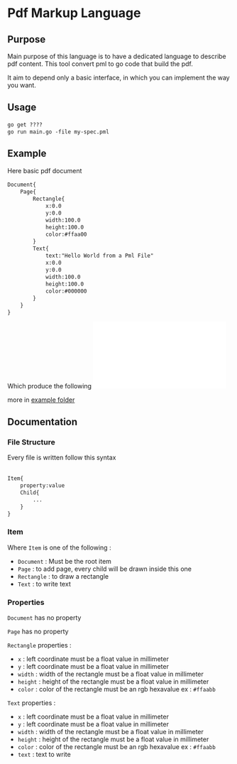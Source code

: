 # Pdf Markup Language 


## Purpose

Main purpose of this language is to have a dedicated language to describe pdf content. 
This tool convert pml to go code that build the pdf. 

It aim to depend only a basic interface, in which you can implement the way you want. 

## Usage

```
go get ????
go run main.go -file my-spec.pml
```


## Example 

Here basic pdf document

```pml
Document{
	Page{
		Rectangle{
			x:0.0
			y:0.0
			width:100.0
			height:100.0
			color:#ffaa00
		}
		Text{
			text:"Hello World from a Pml File"
			x:0.0
			y:0.0
			width:100.0
			height:100.0
			color:#000000
		}
	}
}
```

Which produce the following  ![GitHub Logo](/example/helloworld.pdf)

more in [example folder](/example)

## Documentation 

### File Structure

Every file is written follow this syntax 


```pml

Item{
	property:value
	Child{
		...
	}
}

```

### Item

Where `Item` is one of the following : 

 - `Document` : Must be the root item
 - `Page` : to add page, every child will be drawn inside this one
 - `Rectangle` : to draw a rectangle
 - `Text` : to write text


 ### Properties

 `Document` has no property

 `Page` has no property

 `Rectangle` properties :

 - `x` : left coordinate must be a float value in millimeter
 - `y` : left coordinate must be a float value in millimeter
 - `width` : width of the rectangle must be a float value in millimeter
 - `height` : height of the rectangle must be a float value in millimeter
 - `color` : color of the rectangle must be an rgb hexavalue ex : `#ffaabb`


 `Text` properties :

 - `x` : left coordinate must be a float value in millimeter
 - `y` : left coordinate must be a float value in millimeter
 - `width` : width of the rectangle must be a float value in millimeter
 - `height` : height of the rectangle must be a float value in millimeter
 - `color` : color of the rectangle must be an rgb hexavalue ex : `#ffaabb`
 - `text` : text to write





